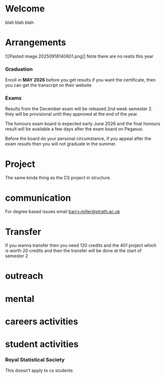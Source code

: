 
# Welcome
blah blah blah
# Arrangements
![[Pasted image 20250918140601.png]]
Note there are no resits this year

### Graduation

Enroll in **MAY 2026** before you get results if you want the certificate, then you can get the transcript on their website
### Exams
Results from the December exam will be released 2nd week semester 2. they will be provisional until they approved at the end of the year.

The honours exam board is expected early June 2026 and the final honours result will be available a few days after the exam board on Pegasus.

Before the board do your personal circumstance, if you appeal after the exam results then you will not graduate in the summer.
# Project

The same kinda thing as the CS project in structure.
# communication
For degree based issues email barry.miller@strath.ac.uk
# Transfer
If you wanna transfer then you need 120 credits and the 401 project which is worth 20 credits and then the transfer will be done at the start of semester 2
# outreach
# mental 
# careers activities
# student activities

### Royal Statistical Society
This doesn't apply to cs students 
